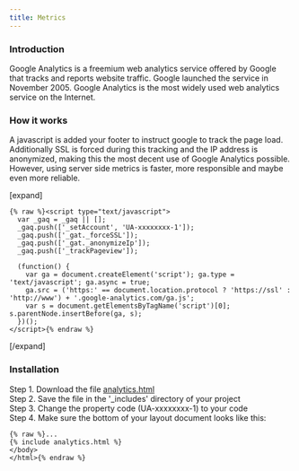 ```yaml
---
title: Metrics
---
```


### Introduction

Google Analytics is a freemium web analytics service offered by Google that tracks and reports website traffic. Google launched the service in November 2005. Google Analytics is the most widely used web analytics service on the Internet.

### How it works

A javascript is added your footer to instruct google to track the page load. Additionally SSL is forced during this tracking and the IP address is anonymized, making this the most decent use of Google Analytics possible. However, using server side metrics is faster, more responsible and maybe even more reliable.

[expand]

```
{% raw %}<script type="text/javascript">
  var _gaq = _gaq || [];
  _gaq.push(['_setAccount', 'UA-xxxxxxxx-1']);
  _gaq.push(['_gat._forceSSL']);
  _gaq.push(['_gat._anonymizeIp']);
  _gaq.push(['_trackPageview']);

  (function() {
    var ga = document.createElement('script'); ga.type = 'text/javascript'; ga.async = true;
    ga.src = ('https:' == document.location.protocol ? 'https://ssl' : 'http://www') + '.google-analytics.com/ga.js';
    var s = document.getElementsByTagName('script')[0]; s.parentNode.insertBefore(ga, s);
  })();
</script>{% endraw %}
```

[/expand]

### Installation

Step 1. Download the file [analytics.html](https://raw.githubusercontent.com/jhvanderschee/jekyllcodex/gh-pages/_includes/analytics.html)
<br />Step 2. Save the file in the '_includes' directory of your project
<br />Step 3. Change the property code (UA-xxxxxxxx-1) to your code
<br />Step 4. Make sure the bottom of your layout document looks like this:

```
{% raw %}...
{% include analytics.html %}
</body>
</html>{% endraw %}
```